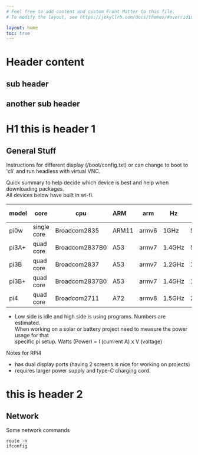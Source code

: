 ```yaml
---
# Feel free to add content and custom Front Matter to this file.
# To modify the layout, see https://jekyllrb.com/docs/themes/#overriding-theme-defaults

layout: home
toc: true
---
```




# Header content

## sub header

## another sub header

# H1 this is header 1

<h2>General Stuff</h2>

Instructions for different display (/boot/config.txt) or can change to boot
to 'cli' and run headless with virtual VNC.

Quick summary to help decide which device is best and help when downloading packages.  
All devices below have built in wi-fi.

|model|core       |cpu           |ARM  |arm  |Hz    |RAM    |Power Usage*  
|-----|-----------|--------------|:----|:---:|------|-------|------------  
|pi0w |single core|Broadcom2835  |ARM11|armv6|1GHz  |512MB  |0.7/1.2 Watts  
|pi3A+|quad core  |Broadcom2837B0|A53  |armv7|1.4GHz|512MB  |1.2/2.3 Watts  
|pi3B |quad core  |Broadcom2837  |A53  |armv7|1.2GHz|1GB    |1.3/2.5 Watts  
|pi3B+|quad core  |Broadcom2837B0|A53  |armv7|1.4GHz|1GB    |1.7/3.0 Watts  
|pi4  |quad core  |Broadcom2711  |A72  |armv8|1.5GHz|2,4,8GB|3.5/5.0 Watts  

* Low side is idle and high side is using programs.  Numbers are estimated.  
When working on a solar or battery project need to measure the power usage for that  
specific pi setup.  Watts (Power) = I (currrent A) x V (voltage)

Notes for RPi4
- has dual display ports (having 2 screens is nice for working on projects)
- requires larger power supply and type-C charging cord.

# this is header 2

<h2>Network</h2>

Some network commands

	route -n
	ifconfig